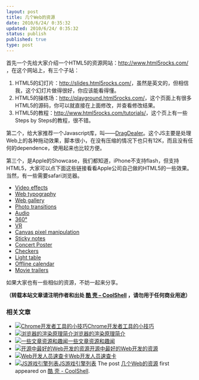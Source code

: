 ```yaml
---
layout: post
title: 几个Web的资源
date: 2010/6/24/ 0:35:32
updated: 2010/6/24/ 0:35:32
status: publish
published: true
type: post
---
```


首先一个先给大家介绍一个HTML5的资源网站：<http://www.html5rocks.com/> ，在这个网站上，有三个子站：


1. HTML5的幻灯片：<http://slides.html5rocks.com/>，虽然是英文的，但相信我，这个幻灯片做得很好，你应该能看得懂。
2. HTML5的操练场：<http://playground.html5rocks.com/>，这个页面上有很多HTML5的源码，你可以就直接在上面修改，并查看修改结果。
3. HTML5的教程：<http://www.html5rocks.com/tutorials/>，这个页上有一些Steps by Steps的教程，很不错。


第二个，给大家推荐一个Javascript库，叫——[DragDealer](http://code.ovidiu.ch/dragdealer/)。这个JS主要是处理Web上的各种拖动效果，脚本很小，在没有压缩的情况下也只有12K，而且没有任何的dependence，使用起来也比较方便。


第三个，是Apple的Showcase，我们都知道，iPhone不支持flash，但支持HTML5，大家可以点下面这些链接看看Apple公司自己做的HTML5的一些效果。当然，有一些需要safari浏览器。



* [Video effects](http://developer.apple.com/safaridemos/showcase/video/)
* [Web typography](http://developer.apple.com/safaridemos/showcase/typography/)
* [Web gallery](http://developer.apple.com/safaridemos/showcase/gallery/)
* [Photo transitions](http://developer.apple.com/safaridemos/showcase/transitions/)
* [Audio](http://developer.apple.com/safaridemos/showcase/audio/)
* [360°](http://developer.apple.com/safaridemos/showcase/threesixty/)
* [VR](http://developer.apple.com/safaridemos/showcase/vr/)
* [Canvas pixel manipulation](http://developer.apple.com/safaridemos/CanvasPixelManipulation/)
* [Sticky notes](http://developer.apple.com/safaridemos/StickyNotes/)
* [Concert Poster](http://developer.apple.com/safaridemos/ConcertPoster/)
* [Checkers](http://developer.apple.com/safaridemos/Checkers/)
* [Light table](http://developer.apple.com/safaridemos/LightTable/)
* [Offline calendar](http://developer.apple.com/safaridemos/OfflineCalendar/)
* [Movie trailers](http://developer.apple.com/safaridemos/MovieTrailers/)


如果大家也有一些相似的资源，不妨一起来分享。



**（转载本站文章请注明作者和出处 [酷 壳 – CoolShell](https://coolshell.cn/) ，请勿用于任何商业用途）**



### 相关文章

* [![Chrome开发者工具的小技巧](https://coolshell.cn/wp-content/uploads/2017/01/pretty-code-150x150.gif)](https://coolshell.cn/articles/17634.html)[Chrome开发者工具的小技巧](https://coolshell.cn/articles/17634.html)
* [![浏览器的渲染原理简介](https://coolshell.cn/wp-content/uploads/2013/05/Render-Process-150x150.jpg)](https://coolshell.cn/articles/9666.html)[浏览器的渲染原理简介](https://coolshell.cn/articles/9666.html)
* [![一些文章资源和趣闻](https://coolshell.cn/wp-content/uploads/2011/11/stackparts.com_-150x150.png)](https://coolshell.cn/articles/5537.html)[一些文章资源和趣闻](https://coolshell.cn/articles/5537.html)
* [![开源中最好的Web开发的资源](https://coolshell.cn/wp-content/plugins/wordpress-23-related-posts-plugin/static/thumbs/7.jpg)](https://coolshell.cn/articles/4795.html)[开源中最好的Web开发的资源](https://coolshell.cn/articles/4795.html)
* [![Web开发人员速查卡](https://coolshell.cn/wp-content/uploads/2011/02/1128-150x150.jpg)](https://coolshell.cn/articles/3684.html)[Web开发人员速查卡](https://coolshell.cn/articles/3684.html)
* [![JS游戏引擎列表](https://coolshell.cn/wp-content/plugins/wordpress-23-related-posts-plugin/static/thumbs/23.jpg)](https://coolshell.cn/articles/3516.html)[JS游戏引擎列表](https://coolshell.cn/articles/3516.html)
The post [几个Web的资源](https://coolshell.cn/articles/2524.html) first appeared on [酷 壳 - CoolShell](https://coolshell.cn).